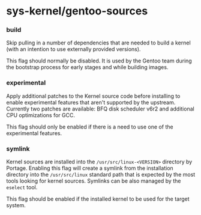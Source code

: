 # sys-kernel/gentoo-sources

### build
Skip pulling in a number of dependencies that are needed to build a kernel (with an intention to use externally provided versions).

This flag should normally be disabled. It is used by the Gentoo team during the bootstrap process for early stages and while building images.

### experimental
Apply additional patches to the Kernel source code before installing to enable experimental features that aren't supported by the upstream. Currently two patches are available: BFQ disk scheduler v6r2 and additional CPU optimizations for GCC.

This flag should only be enabled if there is a need to use one of the experimental features.

### symlink
Kernel sources are installed into the `/usr/src/linux-<VERSION>` directory by Portage. Enabling this flag will create a symlink from the installation directory into the `/usr/src/linux` standard path that is expected by the most tools looking for kernel sources. Symlinks can be also managed by the `eselect` tool.

This flag should be enabled if the installed kernel to be used for the target system.
